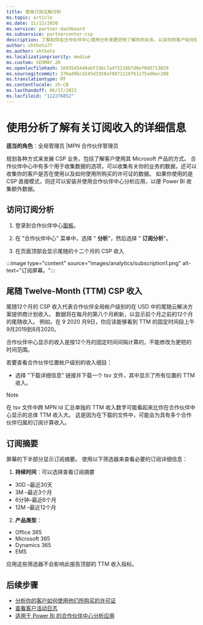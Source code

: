 ```yaml
---
title: 使用订阅见解分析
ms.topic: article
ms.date: 11/13/2020
ms.service: partner-dashboard
ms.subservice: partnercenter-csp
description: 了解如何在合作伙伴中心使用分析来更好地了解你的业务，以及你的客户如何使用你购买的许可证。
author: shthota77
ms.author: shthota
ms.localizationpriority: medium
ms.custom: SEOMAY.20
ms.openlocfilehash: 1693545449abf33bc7a4f5216b7d6ef0d5713829
ms.sourcegitcommit: 376a49bcd245d3358a78871128761175a96ec200
ms.translationtype: MT
ms.contentlocale: zh-CN
ms.lasthandoff: 06/17/2021
ms.locfileid: "112276852"
---
```

# <a name="use-analytics-to-learn-more-about-subscription-revenue"></a>使用分析了解有关订阅收入的详细信息

**适当的角色**：全局管理员 |MPN 合作伙伴管理员

规划各种方式来发展 CSP 业务，包括了解客户使用其 Microsoft 产品的方式。 合作伙伴中心中有多个用于收集数据的选项，可以收集有关你的业务的数据，还可以收集你的客户是否在使用以及如何使用所购买的许可证的数据。 如果你使用的是 CSP 直接模式，则还可以安装并使用合作伙伴中心分析应用，以便 Power BI 收集额外数据。

## <a name="access-to-the-subscription-analytics"></a>访问订阅分析

1. 登录到合作伙伴中心[面板](https://partner.microsoft.com/dashboard/home)。
1. 在 "合作伙伴中心" 菜单中，选择 " **分析**"，然后选择 " **订阅分析**"。

1. 在页面顶部会显示尾随的十二个月的 CSP 收入

:::image type="content" source="images/analytics/subscription1.png" alt-text="订阅屏幕。":::

## <a name="trailing-twelve-month-ttm-csp-revenue"></a>尾随 Twelve-Month (TTM) CSP 收入

尾随12个月的 CSP 收入代表合作伙伴全局帐户级别的在 USD 中的尾随云解决方案提供商计划收入。 数据将在每月的第八个月刷新，以显示前个月之前的12个月的尾随收入。 例如，在 9 2020 月9日，你应该能够看到 TTM 的固定时间段上午9月2019到8月2020。

合作伙伴中心显示的收入是按12个月的固定时间间隔计算的，不能修改为更短的时间范围。

若要查看合作伙伴位置帐户级别的收入细目：

- 选择 "下载详细信息" 链接并下载一个 tsv 文件，其中显示了所有位置的 TTM 收入。

>[!NOTE] 
>在 tsv 文件中跨 MPN Id 汇总单独的 TTM 收入数字可能看起来比你在合作伙伴中心显示的总体 TTM 收入大。 这是因为在下载的文件中，可能会为具有多个合作伙伴归属的订阅计算收入。

## <a name="subscription-summary"></a>订阅摘要

屏幕的下半部分显示订阅摘要。 使用以下筛选器来查看必要的订阅详细信息：  

1. **持续时间**：可以选择查看订阅摘要 

- 30D –最近30天
- 3M –最近3个月
- 6分钟–最近6个月
- 12M –最近12个月

2. **产品类型**：
 
- Office 365
- Microsoft 365
- Dynamics 365
- EMS

应用这些筛选器不会影响此报告顶部的 TTM 收入指标。


 
## <a name="next-steps"></a>后续步骤

- [分析你的客户如何使用他们所购买的许可证](increasing-adoption-and-satisfaction.md)  
- [查看客户活动日志](activity-logs.md)
- [适用于 Power BI 的合作伙伴中心分析应用](power-bi-app-for-direct-partners.md)






